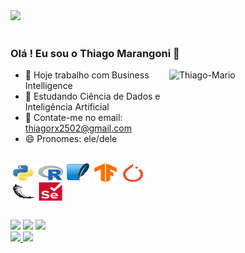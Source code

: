 <br><br>
<img src="https://github.com/Anmol-Baranwal/Cool-GIFs-For-GitHub/assets/74038190/d48893bd-0757-481c-8d7e-ba3e163feae7" />
<br><br>



### Olá ! Eu sou o Thiago Marangoni 👋
<img align="right" alt="Thiago-Mario" height="200" width="250" src="https://user-images.githubusercontent.com/74038190/225813708-98b745f2-7d22-48cf-9150-083f1b00d6c9.gif">
 

- 🔭 Hoje trabalho com Business Intelligence
- 🌱 Estudando Ciência de Dados e Inteligência Artificial
- 💬 Contate-me no email: thiagorx2502@gmail.com
- 😄 Pronomes: ele/dele


<div style="display: inline_block"><br>
 <img align="center" alt="Thiago-Python" height="30" width="40" src="https://raw.githubusercontent.com/devicons/devicon/master/icons/python/python-original.svg">
 <img align="center" alt="Thiago-R" height="30" width="40" src="https://raw.githubusercontent.com/devicons/devicon/master/icons/r/r-original.svg">
 <img align="center" alt="Thiago-SQL" height="30" width="40" src="https://raw.githubusercontent.com/devicons/devicon/master/icons/sqlite/sqlite-original.svg">
 <img align="center" alt="Thiago-Tensorflow" height="30" width="40" src="https://raw.githubusercontent.com/devicons/devicon/master/icons/tensorflow/tensorflow-original.svg">
 <img align="center" alt="Thiago-Pytorch" height="30" width="40" src="https://raw.githubusercontent.com/devicons/devicon/master/icons/pytorch/pytorch-original.svg">
 <img align="center" alt="Thiago-Flask" height="30" width="40" src="https://raw.githubusercontent.com/devicons/devicon/master/icons/flask/flask-original.svg">
 <img align="center" alt="Thiago-Selenium" height="30" width="40" src="https://raw.githubusercontent.com/devicons/devicon/master/icons/selenium/selenium-original.svg">

 

</div>
  
  ##
 
<div>
  <a href="https://www.instagram.com/melo__thiago/" target="_blank"><img src="https://img.shields.io/badge/-Instagram-%23E4405F?style=for-the-badge&logo=instagram&logoColor=white" target="_blank"></a>
  <a href = "mailto:thiagorx2502@gmail.com"><img src="https://img.shields.io/badge/-Gmail-%23333?style=for-the-badge&logo=gmail&logoColor=white" target="_blank"></a>
  <a href="https://www.linkedin.com/in/thiago-melo-31541b169/" target="_blank"><img src="https://img.shields.io/badge/-LinkedIn-%230077B5?style=for-the-badge&logo=linkedin&logoColor=white" target="_blank"></a> 
  
</div>

<div>
<a href="https://github.com/Thiago-cmd">
<img height="180em" src="https://github-readme-stats.vercel.app/api/top-langs/?username=Thiago-Marangoni&layout=compact&langs_count=7&theme=dracula"/>
<img height="180em" src="https://github-readme-stats.vercel.app/api?username=Thiago-Marangoni&show_icons=true&theme=dracula&include_all_commits=true&count_private=true"/>
</div>

